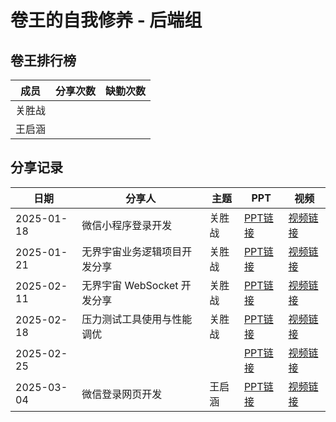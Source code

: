 # 卷王的自我修养 - 后端组

## 卷王排行榜

| 成员   | 分享次数 | 缺勤次数 |
|------|------|------|
| 关胜战 |   |      |
| 王启涵 |   |      |

## 分享记录

| 日期 | 分享人 | 主题  | PPT   | 视频   |
|------------|------------|------------|------------|------------|
| 2025-01-18 | 微信小程序登录开发 | 关胜战 | [PPT链接](https://github.com/Matrix-King-Studio/The-King-of-Involution/raw/master/Web/)  | [视频链接]() |
| 2025-01-21 | 无界宇宙业务逻辑项目开发分享 | 关胜战 | [PPT链接](https://github.com/Matrix-King-Studio/The-King-of-Involution/raw/master/Web/)  | [视频链接]() |
| 2025-02-11 | 无界宇宙 WebSocket 开发分享 | 关胜战 | [PPT链接](https://github.com/Matrix-King-Studio/The-King-of-Involution/raw/master/Web/)  | [视频链接]() |
| 2025-02-18 | 压力测试工具使用与性能调优  | 关胜战 | [PPT链接](https://github.com/Matrix-King-Studio/The-King-of-Involution/raw/master/Web/)  | [视频链接]() |
| 2025-02-25 |   |  | [PPT链接](https://github.com/Matrix-King-Studio/The-King-of-Involution/raw/master/Web/)  | [视频链接]() |
| 2025-03-04 | 微信登录网页开发 | 王启涵 | [PPT链接](https://github.com/Matrix-King-Studio/The-King-of-Involution/raw/master/Web/)  | [视频链接]() |
